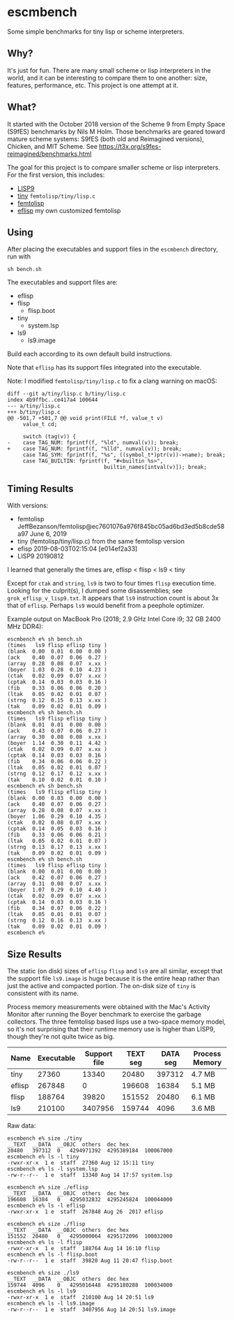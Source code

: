 # escmbench

Some simple benchmarks for tiny lisp or scheme interpreters.

## Why?

It's just for fun. There are many small scheme or lisp interpreters in the world, 
and it can be interesting to compare them to one another: size, features, performance, etc. 
This project is one attempt at it.

## What?

It started with the October 2018 version of the Scheme 9 from Empty Space (S9fES) benchmarks by Nils M Holm. 
Those benchmarks are geared toward mature scheme systems: S9fES (both old and Reimagined versions), Chicken, 
and MIT Scheme. See https://t3x.org/s9fes-reimagined/benchmarks.html

The goal for this project is to compare smaller scheme or lisp interpreters. For the first version, this 
includes: 
* [LISP9](https://www.t3x.org/lisp9/index.html)
* [tiny](https://github.com/JeffBezanson/femtolisp) `femtolisp/tiny/lisp.c`
* [femtolisp](https://github.com/JeffBezanson/femtolisp)
* [eflisp](https://chiselapp.com/user/e/repository/eflisp) my own customized femtolisp

## Using

After placing the executables and support files in the `escmbench` directory, run with

```
sh bench.sh
```

The executables and support files are:

* eflisp
* flisp
  * flisp.boot
* tiny
  * system.lsp
* ls9
  * ls9.image

Build each according to its own default build instructions.

Note that `eflisp` has its support files integrated into the executable.

Note: I modified `femtolisp/tiny/lisp.c` to fix a clang warning on macOS:

```
diff --git a/tiny/lisp.c b/tiny/lisp.c
index 4b9ffbc..ce417a4 100644
--- a/tiny/lisp.c
+++ b/tiny/lisp.c
@@ -501,7 +501,7 @@ void print(FILE *f, value_t v)
     value_t cd;
 
     switch (tag(v)) {
-    case TAG_NUM: fprintf(f, "%ld", numval(v)); break;
+    case TAG_NUM: fprintf(f, "%lld", numval(v)); break;
     case TAG_SYM: fprintf(f, "%s", ((symbol_t*)ptr(v))->name); break;
     case TAG_BUILTIN: fprintf(f, "#<builtin %s>",
                               builtin_names[intval(v)]); break;
```

## Timing Results

With versions:

* femtolisp JeffBezanson/femtolisp@ec7601076a976f845bc05ad6bd3ed5b8cde58a97 June 6, 2019
* tiny (femtolisp/tiny/lisp.c) from the same femtolisp version
* efisp 2019-08-03T02:15:04 [e014ef2a33]
* LISP9 20190812

I learned that generally the times are, eflisp < flisp < ls9 < tiny

Except for `ctak` and `string`, `ls9` is two to four times `flisp` execution time. 
Looking for the culprit(s), I dumped some disassemblies; see `grok_eflisp_v_lisp9.txt`.
It appears that `ls9` instruction count is about 3x that of `eflisp`. 
Perhaps `ls9` would benefit from a peephole optimizer.

Example output on MacBook Pro (2018; 2.9 GHz Intel Core i9; 32 GB 2400 MHz DDR4):

```
escmbench e% sh bench.sh        
(times   ls9 flisp eflisp tiny )
(blank  0.00  0.01  0.00  0.00 )
(ack    0.40  0.07  0.06  0.27 )
(array  0.28  0.08  0.07  x.xx )
(boyer  1.03  0.28  0.10  4.23 )
(ctak   0.02  0.09  0.07  x.xx )
(cptak  0.14  0.03  0.03  0.16 )
(fib    0.33  0.06  0.06  0.20 )
(ltak   0.05  0.02  0.01  0.07 )
(strng  0.12  0.15  0.13  x.xx )
(tak    0.09  0.02  0.01  0.09 )
escmbench e% sh bench.sh
(times   ls9 flisp eflisp tiny )
(blank  0.01  0.01  0.00  0.00 )
(ack    0.43  0.07  0.06  0.27 )
(array  0.30  0.08  0.08  x.xx )
(boyer  1.14  0.30  0.11  4.42 )
(ctak   0.02  0.09  0.07  x.xx )
(cptak  0.14  0.03  0.03  0.16 )
(fib    0.34  0.06  0.06  0.22 )
(ltak   0.05  0.02  0.01  0.07 )
(strng  0.12  0.17  0.12  x.xx )
(tak    0.10  0.02  0.01  0.10 )
escmbench e% sh bench.sh          
(times   ls9 flisp eflisp tiny )
(blank  0.00  0.03  0.00  0.00 )
(ack    0.40  0.07  0.06  0.27 )
(array  0.28  0.08  0.07  x.xx )
(boyer  1.06  0.29  0.10  4.35 )
(ctak   0.02  0.08  0.07  x.xx )
(cptak  0.14  0.05  0.03  0.16 )
(fib    0.33  0.06  0.06  0.21 )
(ltak   0.05  0.02  0.01  0.07 )
(strng  0.13  0.17  0.13  x.xx )
(tak    0.09  0.02  0.01  0.09 )
escmbench e% sh bench.sh
(times   ls9 flisp eflisp tiny )
(blank  0.00  0.01  0.00  0.00 )
(ack    0.42  0.07  0.06  0.27 )
(array  0.31  0.08  0.07  x.xx )
(boyer  1.07  0.29  0.10  4.40 )
(ctak   0.02  0.09  0.07  x.xx )
(cptak  0.14  0.03  0.03  0.16 )
(fib    0.34  0.07  0.06  0.22 )
(ltak   0.05  0.01  0.01  0.07 )
(strng  0.12  0.16  0.13  x.xx )
(tak    0.09  0.02  0.01  0.09 )
escmbench e% 
```

## Size Results

The static (on disk) sizes of `eflisp` `flisp` and `ls9` are all similar, except that the 
support file `ls9.image` is huge because it is the entire heap rather than just the active and
compacted portion. The on-disk size of `tiny` is consistent with its name.

Process memory measurements were obtained with the Mac's Activity Monitor after running the 
Boyer benchmark to exercise the garbage collectors. The three femtolisp based lisps use a 
two-space memory model, so it's not surprising that their runtime memory use is higher than
LISP9, though they're not quite twice as big.

Name | Executable | Support file | TEXT seg | DATA seg | Process Memory
---- | ---------- | ------------ | -------- | -------- | --------------
tiny   |    27360 |        13340 |    20480 |   397312 |  4.7 MB
eflisp |   267848 |            0 |   196608 |    16384 |  5.1 MB
flisp  |   188764 |        39820 |   151552 |    20480 |  6.1 MB
ls9    |   210100 |      3407956 |   159744 |     4096 |  3.6 MB

Raw data:

```
escmbench e% size ./tiny
__TEXT  __DATA  __OBJC  others  dec hex
20480   397312  0   4294971392  4295389184  100067000
escmbench e% ls -l tiny 
-rwxr-xr-x  1 e  staff  27360 Aug 12 15:11 tiny
escmbench e% ls -l system.lsp 
-rw-r--r--  1 e  staff  13340 Aug 14 17:57 system.lsp

escmbench e% size ./eflisp
__TEXT  __DATA  __OBJC  others  dec hex
196608  16384   0   4295032832  4295245824  100044000
escmbench e% ls -l eflisp 
-rwxr-xr-x  1 e  staff  267848 Aug 26  2017 eflisp

escmbench e% size ./flisp
__TEXT  __DATA  __OBJC  others  dec hex
151552  20480   0   4295000064  4295172096  100032000
escmbench e% ls -l flisp
-rwxr-xr-x  1 e  staff  188764 Aug 14 16:10 flisp
escmbench e% ls -l flisp.boot 
-rw-r--r--  1 e  staff  39820 Aug 11 20:47 flisp.boot

escmbench e% size ./ls9  
__TEXT  __DATA  __OBJC  others  dec hex
159744  4096    0   4295016448  4295180288  100034000
escmbench e% ls -l ls9
-rwxr-xr-x  1 e  staff  210100 Aug 14 20:51 ls9
escmbench e% ls -l ls9.image 
-rw-r--r--  1 e  staff  3407956 Aug 14 20:51 ls9.image

```
